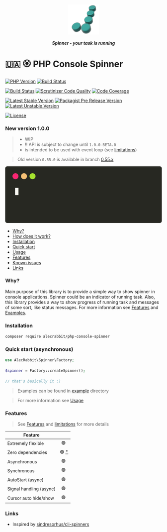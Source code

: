 <p align="center">
  <img alt="Logo" width="100" height="100" src="https://github.com/alecrabbit/php-console-spinner/raw/master/doc/image/logo/logo.png">
</p>

<p align="center">  
<b><i>Spinner - your task is running</i></b>
<br>
</p>

# 🇺🇦 🏵️ PHP Console Spinner

[![PHP Version](https://img.shields.io/packagist/php-v/alecrabbit/php-console-spinner/dev-master.svg)](https://php.net)
[![Build Status](https://github.com/alecrabbit/php-console-spinner/workflows/build/badge.svg)](https://github.com/alecrabbit/php-console-spinner/actions)

[![Build Status](https://scrutinizer-ci.com/g/alecrabbit/php-console-spinner/badges/build.png?b=master)](https://scrutinizer-ci.com/g/alecrabbit/php-console-spinner/build-status/master)
[![Scrutinizer Code Quality](https://scrutinizer-ci.com/g/alecrabbit/php-console-spinner/badges/quality-score.png?b=master)](https://scrutinizer-ci.com/g/alecrabbit/php-console-spinner/?branch=master)
[![Code Coverage](https://scrutinizer-ci.com/g/alecrabbit/php-console-spinner/badges/coverage.png?b=master)](https://scrutinizer-ci.com/g/alecrabbit/php-console-spinner/?branch=master)

[![Latest Stable Version](https://poser.pugx.org/alecrabbit/php-console-spinner/v/stable)](https://packagist.org/packages/alecrabbit/php-console-spinner)
[![Packagist Pre Release Version](https://img.shields.io/packagist/vpre/alecrabbit/php-console-spinner)](https://packagist.org/packages/alecrabbit/php-console-spinner)
[![Latest Unstable Version](https://poser.pugx.org/alecrabbit/php-console-spinner/v/unstable)](https://packagist.org/packages/alecrabbit/php-console-spinner)

[![License](https://poser.pugx.org/alecrabbit/php-console-spinner/license)](https://packagist.org/packages/alecrabbit/php-console-spinner)

### New version 1.0.0

> - WIP
> - ‼️ API is subject to change until `1.0.0-BETA.0`
> - is intended to be used with event loop (see [limitations](doc/limitations.md))

> Old version `0.55.0` is available in branch [0.55.x](https://github.com/alecrabbit/php-console-spinner/tree/0.55.x)

![demo](doc/image/demo/fpdemo.svg)

+ [Why?](#why)
+ [How does it work?](doc/how_does_it_work.md)
+ [Installation](#installation)
+ [Quick start](#quickstart)
+ [Usage](doc/usage.md)
+ [Features](#features)
+ [Known issues](doc/known_issues.md)
+ [Links](#links)

### <a name="why"></a>Why?

Main purpose of this library is to provide a simple way to show spinner in console applications.
Spinner could be an indicator of running task.
Also, this library provides a way to show progress of running task and messages of some sort, like status messages.
For more information see [Features](doc/features.md) and [Examples](example).

### <a name="installation"></a> Installation

```bash
composer require alecrabbit/php-console-spinner
```

### <a name="quickstart"></a> Quick start (asynchronous)

```php
use AlecRabbit\Spinner\Factory;

$spinner = Factory::createSpinner();

// that's basically it :)
```

> Examples can be found in [example](example) directory

> For more information see [Usage](doc/usage.md)

### <a name="features"></a> Features

> See [Features](doc/features.md) and [limitations](doc/limitations.md) for more details

| Feature                 |                             | 
|-------------------------|:---------------------------:|
| Extremely flexible      |            🟢️ ️            |  
| Zero dependencies ️     | 🟢️ [*](doc/limitations.md) |
| Asynchronous            |            🟢️ ️            |
| Synchronous             |            🟢️ ️            |
| AutoStart (async)       |            🟢️ ️            |
| Signal handling (async) |            🟢️ ️            |
| Cursor auto hide/show   |            🟢️ ️            |


### <a name="links"></a> Links

- Inspired by [sindresorhus/cli-spinners](https://github.com/sindresorhus/cli-spinners)
